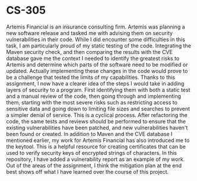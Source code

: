# CS-305

Artemis Financial is an insurance consulting firm. Artemis was planning a new software release and tasked me with advising them on security vulnerabilities in their code.
While I did encounter some difficulties in this task, I am particularly proud of my static testing of the code. Integrating the Maven security check, and then comparing the results with the CVE database gave me the context I needed to identify the greatest risks to Artemis and determine which parts of the software need to be modified or updated. Actually implementing these changes in the code would prove to be a challenge that tested the limits of my capabilities.
Thanks to this assignment, I now have a clearer idea of the steps I would take in adding layers of security to a program. First identifying them with both a static test and a manual review of the code, then going through and implementing them, starting with the most severe risks such as restricting access to sensitive data and going down to limiting file sizes and searches to prevent a simpler denial of service.
This is a cyclical process. After refactoring the code, the same tests and reviews should be performed to ensure that the existing vulnerabilities have been patched, and new vulnerabilities haven't been found or created.
In addition to Maven and the CVE database I mentioned earlier, my work for Artemis Financial has also introduced me to the keytool. This is a helpful resource for creating certificates that can be used to verify security keys of encrypted strings of characters.
In this repository, I have added a vulnerability report as an example of my work. Out of the areas of the assignment, I think the mitigation plan at the end best shows off what I have learned over the course of this project.
